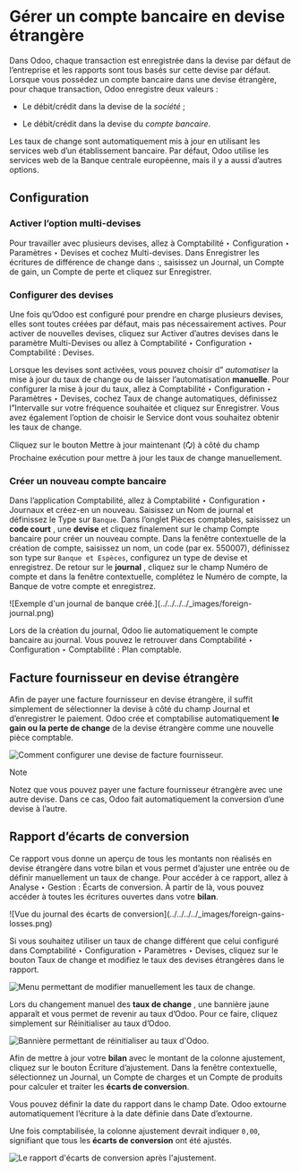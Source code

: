 # Gérer un compte bancaire en devise étrangère

Dans Odoo, chaque transaction est enregistrée dans la devise par défaut de
l’entreprise et les rapports sont tous basés sur cette devise par défaut.
Lorsque vous possédez un compte bancaire dans une devise étrangère, pour
chaque transaction, Odoo enregistre deux valeurs :

  * Le débit/crédit dans la devise de la _société_ ;

  * Le débit/crédit dans la devise du _compte bancaire_.

Les taux de change sont automatiquement mis à jour en utilisant les services
web d’un établissement bancaire. Par défaut, Odoo utilise les services web de
la Banque centrale européenne, mais il y a aussi d’autres options.

## Configuration

### Activer l’option multi-devises

Pour travailler avec plusieurs devises, allez à Comptabilité ‣ Configuration ‣
Paramètres ‣ Devises et cochez Multi-devises. Dans Enregistrer les écritures
de différence de change dans :, saisissez un Journal, un Compte de gain, un
Compte de perte et cliquez sur Enregistrer.

### Configurer des devises

Une fois qu’Odoo est configuré pour prendre en charge plusieurs devises, elles
sont toutes créées par défaut, mais pas nécessairement actives. Pour activer
de nouvelles devises, cliquez sur Activer d’autres devises dans le paramètre
Multi-Devises ou allez à Comptabilité ‣ Configuration ‣ Comptabilité :
Devises.

Lorsque les devises sont activées, vous pouvez choisir d” _automatiser_ la
mise à jour du taux de change ou de laisser l’automatisation **manuelle**.
Pour configurer la mise à jour du taux, allez à Comptabilité ‣ Configuration ‣
Paramètres ‣ Devises, cochez Taux de change automatiques, définissez
l”Intervalle sur votre fréquence souhaitée et cliquez sur Enregistrer. Vous
avez également l’option de choisir le Service dont vous souhaitez obtenir les
taux de change.

Cliquez sur le bouton Mettre à jour maintenant (🗘) à côté du champ Prochaine
exécution pour mettre à jour les taux de change manuellement.

### Créer un nouveau compte bancaire

Dans l’application Comptabilité, allez à Comptabilité ‣ Configuration ‣
Journaux et créez-en un nouveau. Saisissez un Nom de journal et définissez le
Type sur `Banque`. Dans l’onglet Pièces comptables, saisissez un **code
court** , une **devise** et cliquez finalement sur le champ Compte bancaire
pour créer un nouveau compte. Dans la fenêtre contextuelle de la création de
compte, saisissez un nom, un code (par ex. 550007), définissez son type sur
`Banque et Espèces`, configurez un type de devise et enregistrez. De retour
sur le **journal** , cliquez sur le champ Numéro de compte et dans la fenêtre
contextuelle, complétez le Numéro de compte, la Banque de votre compte et
enregistrez.

![Exemple d'un journal de banque créé.](../../../../_images/foreign-
journal.png)

Lors de la création du journal, Odoo lie automatiquement le compte bancaire au
journal. Vous pouvez le retrouver dans Comptabilité ‣ Configuration ‣
Comptabilité : Plan comptable.

## Facture fournisseur en devise étrangère

Afin de payer une facture fournisseur en devise étrangère, il suffit
simplement de sélectionner la devise à côté du champ Journal et d’enregistrer
le paiement. Odoo crée et comptabilise automatiquement **le gain ou la perte
de change** de la devise étrangère comme une nouvelle pièce comptable.

![Comment configurer une devise de facture
fournisseur.](../../../../_images/foreign-bill-currency.png)

Note

Notez que vous pouvez payer une facture fournisseur étrangère avec une autre
devise. Dans ce cas, Odoo fait automatiquement la conversion d’une devise à
l’autre.

## Rapport d’écarts de conversion

Ce rapport vous donne un aperçu de tous les montants non réalisés en devise
étrangère dans votre bilan et vous permet d’ajuster une entrée ou de définir
manuellement un taux de change. Pour accéder à ce rapport, allez à Analyse ‣
Gestion : Écarts de conversion. À partir de là, vous pouvez accéder à toutes
les écritures ouvertes dans votre **bilan**.

![Vue du journal des écarts de conversion](../../../../_images/foreign-gains-
losses.png)

Si vous souhaitez utiliser un taux de change différent que celui configuré
dans Comptabilité ‣ Configuration ‣ Paramètres ‣ Devises, cliquez sur le
bouton Taux de change et modifiez le taux des devises étrangères dans le
rapport.

![Menu permettant de modifier manuellement les taux de
change.](../../../../_images/foreign-exchange-rates.png)

Lors du changement manuel des **taux de change** , une bannière jaune apparaît
et vous permet de revenir au taux d’Odoo. Pour ce faire, cliquez simplement
sur Réinitialiser au taux d’Odoo.

![Bannière permettant de réinitialiser au taux
d'Odoo.](../../../../_images/foreign-reset-rates.png)

Afin de mettre à jour votre **bilan** avec le montant de la colonne
ajustement, cliquez sur le bouton Écriture d’ajustement. Dans la fenêtre
contextuelle, sélectionnez un Journal, un Compte de charges et un Compte de
produits pour calculer et traiter les **écarts de conversion**.

Vous pouvez définir la date du rapport dans le champ Date. Odoo extourne
automatiquement l’écriture à la date définie dans Date d’extourne.

Une fois comptabilisée, la colonne ajustement devrait indiquer `0,00`,
signifiant que tous les **écarts de conversion** ont été ajustés.

![Le rapport d'écarts de conversion après
l'ajustement.](../../../../_images/foreign-adjustment.png)

